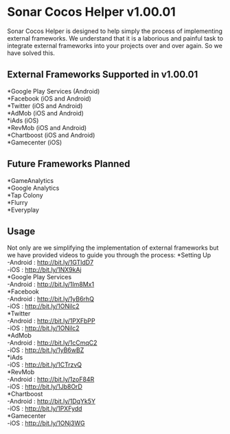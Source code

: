 # Sonar Cocos Helper v1.00.01

Sonar Cocos Helper is designed to help simply the process of implementing external frameworks. We understand that it is a laborious and painful task to integrate external frameworks into your projects over and over again. So we have solved this.

External Frameworks Supported in v1.00.01
------------------------------------------
*Google Play Services (Android)<br />
*Facebook (iOS and Android)<br />
*Twitter (iOS and Android)<br />
*AdMob (iOS and Android)<br />
*iAds (iOS)<br />
*RevMob (iOS and Android)<br />
*Chartboost (iOS and Android)<br />
*Gamecenter (iOS)<br />

Future Frameworks Planned
------------------------------------------
*GameAnalytics<br />
*Google Analytics<br />
*Tap Colony<br />
*Flurry<br />
*Everyplay<br />

Usage
------------------------------------------
Not only are we simplifying the implementation of external frameworks but we have provided videos to guide you through the process:
*Setting Up<br />
	-Android : http://bit.ly/1GTldD7<br />
	-iOS : http://bit.ly/1NX9kAj<br />
*Google Play Services<br />
	-Android : http://bit.ly/1Im8Mx1<br />
*Facebook<br />
	-Android : http://bit.ly/1yB6rhQ<br />
	-iOS : http://bit.ly/1ONilc2<br />
*Twitter<br />
	-Android : http://bit.ly/1PXFbPP<br />
	-iOS : http://bit.ly/1ONilc2<br />
*AdMob<br />
	-Android : http://bit.ly/1cCmqC2<br />
	-iOS : http://bit.ly/1yB6wBZ<br />
*iAds<br />
	-iOS : http://bit.ly/1CTrzvQ<br />
*RevMob<br />
	-Android : http://bit.ly/1zoF84R<br />
	-iOS : http://bit.ly/1Jb8OrD<br />
*Chartboost<br />
	-Android : http://bit.ly/1DqYk5Y<br />
	-iOS : http://bit.ly/1PXFydd<br />
*Gamecenter<br />
	-iOS : http://bit.ly/1ONj3WG<br />

